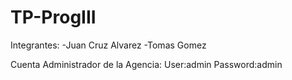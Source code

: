 # TP-ProgIII

Integrantes:
-Juan Cruz Alvarez
-Tomas Gomez

Cuenta Administrador de la Agencia: 
User:admin
Password:admin
